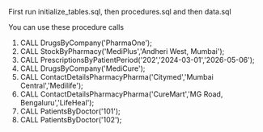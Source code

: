 First run initialize_tables.sql, then procedures.sql and then data.sql

You can use these procedure calls
1. CALL DrugsByCompany('PharmaOne');
2. CALL StockByPharmacy('MediPlus','Andheri West, Mumbai');
3. CALL PrescriptionsByPatientPeriod('202','2024-03-01','2026-05-06');
4. CALL DrugsByCompany('MediCure');
5. CALL ContactDetailsPharmacyPharma('Citymed','Mumbai Central','Medilife');
6. CALL ContactDetailsPharmacyPharma('CureMart','MG Road, Bengaluru','LifeHeal');
7. CALL PatientsByDoctor('101');
8. CALL PatientsByDoctor('102');
